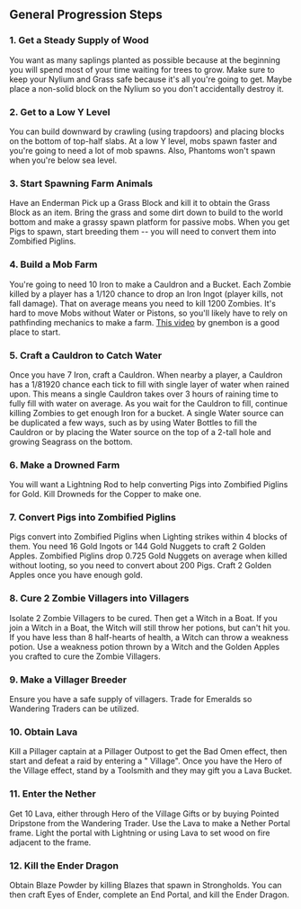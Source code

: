 ## General Progression Steps

### 1. Get a Steady Supply of Wood

You want as many saplings planted as possible because at the beginning you will spend most of your time waiting for
trees to grow.
Make sure to keep your Nylium and Grass safe because it's all you're going to get.
Maybe place a non-solid block on the Nylium so you don't accidentally destroy it.

### 2. Get to a Low Y Level

You can build downward by crawling (using trapdoors) and placing blocks on the bottom of top-half slabs.
At a low Y level, mobs spawn faster and you're going to need a lot of mob spawns.
Also, Phantoms won't spawn when you're below sea level.

### 3. Start Spawning Farm Animals

Have an Enderman Pick up a Grass Block and kill it to obtain the Grass Block as an item.
Bring the grass and some dirt down to build to the world bottom and make a grassy spawn platform for passive mobs.
When you get Pigs to spawn, start breeding them -- you will need to convert them into Zombified Piglins.

### 4. Build a Mob Farm

You're going to need 10 Iron to make a Cauldron and a Bucket.
Each Zombie killed by a player has a 1/120 chance to drop an Iron Ingot (player kills, not fall damage).
That on average means you need to kill 1200 Zombies.
It's hard to move Mobs without Water or Pistons, so you'll likely have to rely on pathfinding mechanics to make a farm.
[This video](https://www.youtube.com/watch?v=gibE51sgutg) by gnembon is a good place to start.

### 5. Craft a Cauldron to Catch Water

Once you have 7 Iron, craft a Cauldron.
When nearby a player, a Cauldron has a 1/81920 chance each tick to fill with single layer of water when rained upon.
This means a single Cauldron takes over 3 hours of raining time to fully fill with water on average.
As you wait for the Cauldron to fill, continue killing Zombies to get enough Iron for a bucket.
A single Water source can be duplicated a few ways,
such as by using Water Bottles to fill the Cauldron or by placing the Water source on the top of a 2-tall hole
and growing Seagrass on the bottom.

### 6. Make a Drowned Farm

You will want a Lightning Rod to help converting Pigs into Zombified Piglins for Gold.
Kill Drowneds for the Copper to make one.

### 7. Convert Pigs into Zombified Piglins

Pigs convert into Zombified Piglins when Lighting strikes within 4 blocks of them.
You need 16 Gold Ingots or 144 Gold Nuggets to craft 2 Golden Apples.
Zombified Piglins drop 0.725 Gold Nuggets on average when killed without looting, so you need to convert about 200 Pigs.
Craft 2 Golden Apples once you have enough gold.

### 8. Cure 2 Zombie Villagers into Villagers

Isolate 2 Zombie Villagers to be cured. Then get a Witch in a Boat.
If you join a Witch in a Boat, the Witch will still throw her potions, but can't hit you.
If you have less than 8 half-hearts of health, a Witch can throw a weakness potion.
Use a weakness potion thrown by a Witch and the Golden Apples you crafted to cure the Zombie Villagers.

### 9. Make a Villager Breeder

Ensure you have a safe supply of villagers. Trade for Emeralds so Wandering Traders can be utilized.

### 10. Obtain Lava

Kill a Pillager captain at a Pillager Outpost to get the Bad Omen effect, then start and defeat a raid by entering a "
Village".
Once you have the Hero of the Village effect, stand by a Toolsmith and they may gift you a Lava Bucket.

### 11. Enter the Nether

Get 10 Lava, either through Hero of the Village Gifts or by buying Pointed Dripstone from the Wandering Trader.
Use the Lava to make a Nether Portal frame.
Light the portal with Lightning or using Lava to set wood on fire adjacent to the frame.

### 12. Kill the Ender Dragon

Obtain Blaze Powder by killing Blazes that spawn in Strongholds.
You can then craft Eyes of Ender, complete an End Portal, and kill the Ender Dragon.
